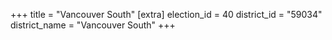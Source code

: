 +++
title = "Vancouver South"
[extra]
election_id = 40
district_id = "59034"
district_name = "Vancouver South"
+++
